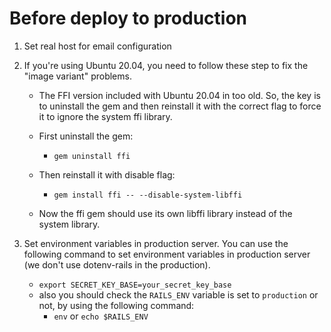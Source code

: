 # Before deploy to production

1. Set real host for email configuration
2. If you're using Ubuntu 20.04, you need to follow these step to fix the "image variant" problems. 

    - The FFI version included with Ubuntu 20.04 in too old. So, the key is to uninstall the gem and then reinstall it with the correct flag to force it to ignore the system ffi library.

    - First uninstall the gem:
      - `gem uninstall ffi`

    - Then reinstall it with disable flag:
      - `gem install ffi -- --disable-system-libffi`

    - Now the ffi gem should use its own libffi library instead of the system library.
3. Set environment variables in production server. You can use the following command to set environment variables in production server (we don't use dotenv-rails in the production).
    - `export SECRET_KEY_BASE=your_secret_key_base`
    - also you should check the `RAILS_ENV` variable is set to `production` or not, by using the following command:
      - `env` or `echo $RAILS_ENV`